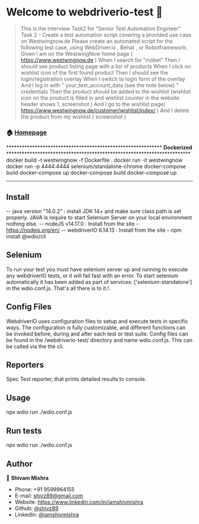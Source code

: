 # Welcome to webdriverio-test 👋

> This is the Interview Task2 for "Senior Test Automation Engineer"
    Task 2 - Create a test automation script covering a provided use case on Westwingnow.de
        Please create an automated script for the following test case, using WebDriver.io , Behat , or Robotframework:
        Given I am on the WestwingNow home page ( https://www.westwingnow.de )
        When I search for "möbel"
        Then I should see product listing page with a list of products
        When I click on wishlist icon of the first found product
        Then I should see the login/registration overlay
        When I switch to login form of the overlay
        And I log in with " your_test_account_data (see the note below) " credentials
        Then the product should be added to the wishlist (wishlist icon on
        the product is filled in and wishlist counter in the website header shows 1, screenshot )
        And I go to the wishlist page( https://www.westwingnow.de/customer/wishlist/index/ )
        And I delete the product from my wishlist ( screenshot )

### 🏠 [Homepage](westwingnow.de)

************************************************************ **Dockerized** ***********************************************************************
docker build -t westwingnow -f Dockerfile .
docker run -it westwingnow
docker run -p 4444:4444 selenium/standalone-chrome
docker-compose build
docker-compose up
docker-compose build 
docker-compose up 

***************************************************************************************************************************************************

## Install

-- java version "14.0.2" : install JDK 14+ and make sure class path is set properly. JAVA is require to start Selenium Server on your local environment nothing else.
-- nodeJS v14.17.0 : Install from the site - https://nodejs.org/en/ 
-- webdriverIO 6.14.13 : Install from the site - npm install @wdio/cli

## Selenium

To run your test you must have selenium server up and running to execute any webdriverIO tests, or it will fail fast with an error. To start selenium automatically it has been added as part of services: ['selenium-standalone'] in the wdio.conf.js. That's all there is to it.!.

## Config Files

WebdriverIO uses configuration files to setup and execute tests in specific ways. The configuration is fully customizable, and different functions can be invoked before, during and after each test or test suite. Config files can be found in the /webdriverio-test/ directory and name wdio.conf.js. This can be called via the the cli.

## Reporters

Spec
Test reporter, that prints detailed results to console.


## Usage

npx wdio run ./wdio.conf.js

## Run tests

npx wdio run ./wdio.conf.js

## Author

👤 **Shivam Mishra**

* Phone: +91 9599964155
* E-mail: shivz89@gmail.com
* Website: https://www.linkedin.com/in/iamshivmishra
* Github: [@shivz89](https://github.com/shivz89)
* LinkedIn: [@iamshivmishra](https://linkedin.com/in/iamshivmishra)
